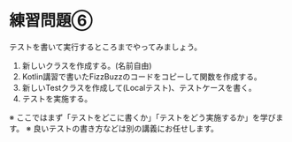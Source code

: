 # 練習問題⑥
テストを書いて実行するところまでやってみましょう。

1. 新しいクラスを作成する。(名前自由)
2. Kotlin講習で書いたFizzBuzzのコードをコピーして関数を作成する。
3. 新しいTestクラスを作成して(Localテスト)、テストケースを書く。
4. テストを実施する。

※ ここではまず「テストをどこに書くか」「テストをどう実施するか」を学びます。
※ 良いテストの書き方などは別の講義にお任せします。
